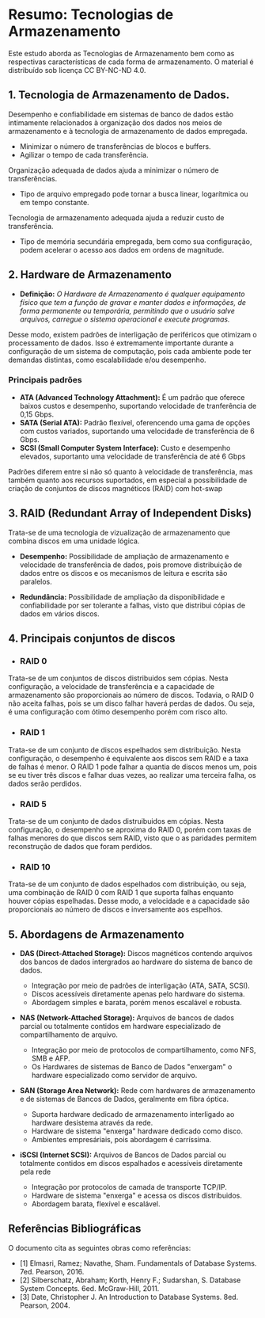 # Resumo: Tecnologias de Armazenamento

Este estudo aborda as Tecnologias de Armazenamento bem como as respectivas características de cada forma de armazenamento. O material é distribuído sob licença CC BY-NC-ND 4.0.

## 1. Tecnologia de Armazenamento de Dados.

Desempenho e confiabilidade em sistemas de banco de dados estão intimamente relacionados à organização dos dados nos meios de armazenamento e à tecnologia de armazenamento de dados empregada.

- Minimizar o número de transferências de blocos e buffers.
- Agilizar o tempo de cada transferência.

Organização adequada de dados ajuda a minimizar o número de transferências.

- Tipo de arquivo empregado pode tornar a busca linear, logarítmica ou em tempo constante.

Tecnologia de armazenamento adequada ajuda a reduzir custo de transferência.

- Tipo de memória secundária empregada, bem como sua configuração, podem
  acelerar o acesso aos dados em ordens de magnitude.


## 2. Hardware de Armazenamento

* **Definição:** *O Hardware de Armazenamento é qualquer equipamento físico que tem a função de gravar e manter dados e informações, de forma permanente ou temporária, permitindo que o usuário salve arquivos, carregue o sistema operacional e execute programas.*

Desse modo, existem padrões de interligação de periféricos que otimizam o processamento de dados. Isso é extremamente importante durante a configuração de um sistema de computação,
pois cada ambiente pode ter demandas distintas, como escalabilidade e/ou desempenho.

### Principais padrões

- **ATA (Advanced Technology Attachment):** É um padrão que oferece baixos custos e desempenho, suportando velocidade de tranferência de 0,15 Gbps.
- **SATA (Serial ATA):** Padrão flexível, oferencendo uma gama de opções com custos variados, suportando uma velocidade de transferência de 6 Gbps.
- **SCSI (Small Computer System Interface):** Custo e desempenho elevados, suportanto uma velocidade de transferência de até 6 Gbps

 Padrões diferem entre si não só quanto à velocidade de transferência, mas também quanto aos recursos suportados, em especial a possibilidade de criação de conjuntos de discos magnéticos (RAID) com hot-swap

## 3. RAID (Redundant Array of Independent Disks)

Trata-se de uma tecnologia de vizualização de armazenamento que combina discos em uma unidade lógica.

- **Desempenho:** Possibilidade de ampliação de armazenamento e velocidade de transferência de dados, pois promove
distribuição de dados entre os discos e os mecanismos de leitura e escrita são paralelos.

- **Redundância:** Possibilidade de ampliação da disponibilidade e confiabilidade por ser tolerante a falhas, visto que distribui cópias de dados em vários discos.

## 4. Principais conjuntos de discos

- ### RAID 0

Trata-se de um conjuntos de discos distribuidos sem cópias. Nesta configuração, a velocidade de transferência e a capacidade de armazenamento 
são proporcionais ao número de discos. Todavia, o RAID 0 não aceita falhas, pois se um disco falhar haverá perdas de dados.
Ou seja, é uma configuração com ótimo desempenho porém com risco alto.

- ### RAID 1

Trata-se de um conjunto de discos espelhados sem distribuição. Nesta configuração, o desempenho é equivalente aos discos sem RAID e a
taxa de falhas é menor. O RAID 1 pode falhar a quantia de discos menos um, pois se eu tiver três discos e falhar duas vezes, ao realizar
uma terceira falha, os dados serão perdidos.

- ### RAID 5

Trata-se de um conjunto de dados distruibuidos em cópias. Nesta configuração, o desempenho se aproxima do RAID 0, porém com taxas
de falhas menores do que discos sem RAID, visto que o as paridades permitem reconstrução de dados que foram perdidos.

- ### RAID 10

Trata-se de um conjunto de dados espelhados com distribuição, ou seja, uma combinação de RAID 0 com RAID 1 que suporta
falhas enquanto houver cópias espelhadas. Desse modo, a velocidade e a capacidade são proporcionais ao número de discos
e inversamente aos espelhos.

## 5. Abordagens de Armazenamento

- **DAS (Direct-Attached Storage):** Discos magnéticos contendo arquivos dos bancos de dados intergrados ao hardware do sistema
de banco de dados.

    - Integração por meio de padrões de interligação (ATA, SATA, SCSI).
    - Discos acessíveis diretamente apenas pelo hardware do sistema.
    - Abordagem simples e barata, porém menos escalável e robusta.
 
- **NAS (Network-Attached Storage):** Arquivos de bancos de dados parcial ou totalmente contidos em hardware especializado de compartilhamento de arquivo.

    - Integração por meio de protocolos de compartilhamento, como NFS, SMB e AFP.
    - Os Hardwares de sistemas de Banco de Dados "enxergam" o hardware especializado como servidor de arquivo.
 
- **SAN (Storage Area Network):** Rede com hardwares de armazenamento e de sistemas de Bancos de Dados, geralmente em fibra óptica.

    - Suporta hardware dedicado de armazenamento interligado ao hardware desistema através da rede.
    - Hardware de sistema "enxerga" hardware dedicado como disco.
    - Ambientes empresáriais, pois abordagem é carríssima.
 
- **iSCSI (Internet SCSI):** Arquivos de Bancos de Dados parcial ou totalmente contidos em discos espalhados e acessíveis diretamente pela
rede

    - Integração por protocolos de camada de transporte TCP/IP.
    - Hardware de sistema "enxerga" e acessa os discos distribuidos.
    - Abordagem barata, flexível e escalável.


## Referências Bibliográficas

O documento cita as seguintes obras como referências:

*   [1] Elmasri, Ramez; Navathe, Sham. Fundamentals of Database Systems. 7ed. Pearson, 2016.
*   [2] Silberschatz, Abraham; Korth, Henry F.; Sudarshan, S. Database System Concepts. 6ed. McGraw-Hill, 2011.
*   [3] Date, Christopher J. An Introduction to Database Systems. 8ed. Pearson, 2004.
